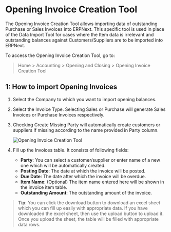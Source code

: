 <!-- add-breadcrumbs -->
# Opening Invoice Creation Tool

The Opening Invoice Creation Tool allows importing data of outstanding Purchase or Sales Invoices into ERPNext. This specific tool is used in place of the Data Import Tool for cases where the Item data is irrelevant and outstanding balances against Customers/Suppliers are to be imported into ERPNext.

To access the Opening Invoice Creation Tool, go to:

> Home > Accounting > Opening and Closing > Opening Invoice Creation Tool

## 1: How to import Opening Invoices

1. Select the Company to which you want to import opening balances.

2. Select the Invoice Type. Selecting Sales or Purchase will generate Sales Invoices or Purchase Invoices respectively.

3. Checking Create Missing Party will automatically create customers or suppliers if missing according to the name provided in Party column.

    <img class="screenshot" alt="Opening Invoice Creation Tool" src="{{docs_base_url}}/assets/img/setup/opening-invoice-creation-tool.png">

4. Fill up the Invoices table. It consists of following fields:
    - **Party**: You can select a customer/supplier or enter name of a new one which will be automatically created.
    - **Posting Date**: The date at which the invoice will be posted.
    - **Due Date**: The date after which the invoice will be overdue.
    - **Item Name**: (Optional) The item name entered here will be shown in the invoice item table.
    - **Outstanding Amount**: The outstanding amount of the invoice.

> **Tip**: You can click the download button to download an excel sheet which you can fill up easily with appropriate data. If you have downloaded the excel sheet, then use the upload button to upload it. Once you upload the sheet, the table will be filled with appropriate data rows.
